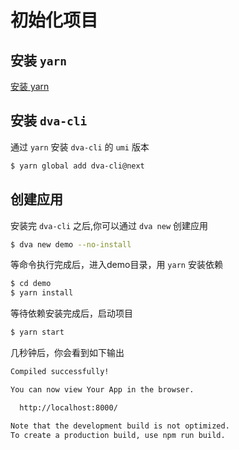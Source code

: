 # 初始化项目

## 安装 `yarn`

[安装 yarn](https://yarnpkg.com/zh-Hans/docs/install)

## 安装 `dva-cli`

通过 `yarn` 安装 `dva-cli` 的 `umi` 版本

```bash
$ yarn global add dva-cli@next
```

## 创建应用

安装完 `dva-cli` 之后,你可以通过 `dva new` 创建应用

```bash
$ dva new demo --no-install
```

等命令执行完成后，进入demo目录，用 `yarn` 安装依赖

```bash
$ cd demo
$ yarn install
```

等待依赖安装完成后，启动项目

```bash
$ yarn start
```

几秒钟后，你会看到如下输出

```bash
Compiled successfully!

You can now view Your App in the browser.

  http://localhost:8000/

Note that the development build is not optimized.
To create a production build, use npm run build.
```
